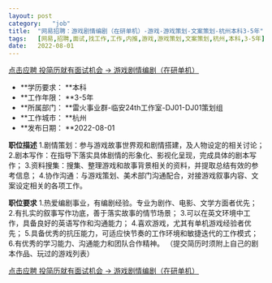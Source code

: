 ```yaml
---
layout:	post
category:	"job"
title:	"网易招聘：游戏剧情编剧（在研单机）-游戏-游戏策划-文案策划-杭州本科3-5年"
tags:	[网易,招聘,面试,找工作,工作,内推,游戏,游戏策划,文案策划,杭州,本科,3-5年]
date:	2022-08-01
---
```


[点击应聘 投简历就有面试机会 -> 游戏剧情编剧（在研单机）](http://mobile.bole.netease.com/bole/boleDetail?id=21209&employeeId=346f03c3cda5f04c&key=all)



- **学历要求： **本科
- **工作年限： **3-5年
- **所属部门： **雷火事业群-临安24th工作室-DJ01-DJ01策划组
- **工作城市： **杭州
- **发布日期： **2022-08-01



**职位描述**
1.剧情策划：参与游戏故事世界观和剧情搭建，及人物设定的相关讨论；
2.剧本写作：在指导下落实具体剧情的形象化、影视化呈现，完成具体的剧本写作；
3.资料搜集：搜集、整理游戏和故事背景相关的资料，并提取总结有效的参考信息；
4.协作沟通：与游戏策划、美术部门沟通配合，对接游戏叙事内容、文案设定相关的各项工作。



**职位要求**
1.热爱编剧事业，有编剧经验。专业为剧作、电影、文学方面者优先；
2.有扎实的叙事写作功底，善于落实故事的情节场景；
3.可以在英文环境中工作，具备良好的英语写作和沟通能力；
4.喜欢游戏，尤其有单机游戏经验者优先；
5.具备优秀的抗压能力，可适应快节奏的工作环境和敏捷迭代的工作模式；
6.有优秀的学习能力、沟通能力和团队合作精神。
（提交简历时须附上自己的剧本作品、玩过的游戏列表）



[点击应聘 投简历就有面试机会 -> 游戏剧情编剧（在研单机）](http://mobile.bole.netease.com/bole/boleDetail?id=21209&employeeId=346f03c3cda5f04c&key=all)